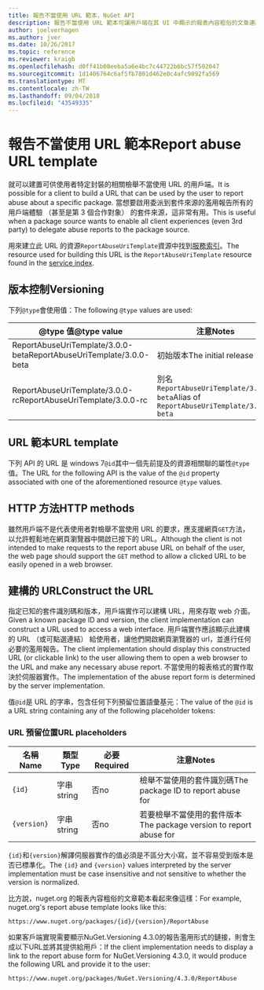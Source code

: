 ```yaml
---
title: 報告不當使用 URL 範本，NuGet API
description: 報告不當使用 URL 範本可讓用戶端在其 UI 中顯示的報表內容粗俗的文章連結。
author: joelverhagen
ms.author: jver
ms.date: 10/26/2017
ms.topic: reference
ms.reviewer: kraigb
ms.openlocfilehash: d0ff41b08eeba5a6e4bc7c44722b6bc57f502047
ms.sourcegitcommit: 1d1406764c6af5fb7801d462e0c4afc9092fa569
ms.translationtype: MT
ms.contentlocale: zh-TW
ms.lasthandoff: 09/04/2018
ms.locfileid: "43549335"
---
```

# <a name="report-abuse-url-template"></a><span data-ttu-id="d00eb-103">報告不當使用 URL 範本</span><span class="sxs-lookup"><span data-stu-id="d00eb-103">Report abuse URL template</span></span>

<span data-ttu-id="d00eb-104">就可以建置可供使用者特定封裝的相關檢舉不當使用 URL 的用戶端。</span><span class="sxs-lookup"><span data-stu-id="d00eb-104">It is possible for a client to build a URL that can be used by the user to report abuse about a specific package.</span></span> <span data-ttu-id="d00eb-105">當想要啟用委派到套件來源的濫用報告所有的用戶端體驗 （甚至是第 3 個合作對象） 的套件來源，這非常有用。</span><span class="sxs-lookup"><span data-stu-id="d00eb-105">This is useful when a package source wants to enable all client experiences (even 3rd party) to delegate abuse reports to the package source.</span></span>

<span data-ttu-id="d00eb-106">用來建立此 URL 的資源`ReportAbuseUriTemplate`資源中找到[服務索引](service-index.md)。</span><span class="sxs-lookup"><span data-stu-id="d00eb-106">The resource used for building this URL is the `ReportAbuseUriTemplate` resource found in the [service index](service-index.md).</span></span>

## <a name="versioning"></a><span data-ttu-id="d00eb-107">版本控制</span><span class="sxs-lookup"><span data-stu-id="d00eb-107">Versioning</span></span>

<span data-ttu-id="d00eb-108">下列`@type`會使用值：</span><span class="sxs-lookup"><span data-stu-id="d00eb-108">The following `@type` values are used:</span></span>

<span data-ttu-id="d00eb-109">@type 值</span><span class="sxs-lookup"><span data-stu-id="d00eb-109">@type value</span></span>                       | <span data-ttu-id="d00eb-110">注意</span><span class="sxs-lookup"><span data-stu-id="d00eb-110">Notes</span></span>
--------------------------------- | -----
<span data-ttu-id="d00eb-111">ReportAbuseUriTemplate/3.0.0-beta</span><span class="sxs-lookup"><span data-stu-id="d00eb-111">ReportAbuseUriTemplate/3.0.0-beta</span></span> | <span data-ttu-id="d00eb-112">初始版本</span><span class="sxs-lookup"><span data-stu-id="d00eb-112">The initial release</span></span>
<span data-ttu-id="d00eb-113">ReportAbuseUriTemplate/3.0.0-rc</span><span class="sxs-lookup"><span data-stu-id="d00eb-113">ReportAbuseUriTemplate/3.0.0-rc</span></span>   | <span data-ttu-id="d00eb-114">別名 `ReportAbuseUriTemplate/3.0.0-beta`</span><span class="sxs-lookup"><span data-stu-id="d00eb-114">Alias of `ReportAbuseUriTemplate/3.0.0-beta`</span></span>

## <a name="url-template"></a><span data-ttu-id="d00eb-115">URL 範本</span><span class="sxs-lookup"><span data-stu-id="d00eb-115">URL template</span></span>

<span data-ttu-id="d00eb-116">下列 API 的 URL 是 windows 7`@id`其中一個先前提及的資源相關聯的屬性`@type`值。</span><span class="sxs-lookup"><span data-stu-id="d00eb-116">The URL for the following API is the value of the `@id` property associated with one of the aforementioned resource `@type` values.</span></span>

## <a name="http-methods"></a><span data-ttu-id="d00eb-117">HTTP 方法</span><span class="sxs-lookup"><span data-stu-id="d00eb-117">HTTP methods</span></span>

<span data-ttu-id="d00eb-118">雖然用戶端不是代表使用者對檢舉不當使用 URL 的要求，應支援網頁`GET`方法，以允許輕鬆地在網頁瀏覽器中開啟已按下的 URL。</span><span class="sxs-lookup"><span data-stu-id="d00eb-118">Although the client is not intended to make requests to the report abuse URL on behalf of the user, the web page should support the `GET` method to allow a clicked URL to be easily opened in a web browser.</span></span>

## <a name="construct-the-url"></a><span data-ttu-id="d00eb-119">建構的 URL</span><span class="sxs-lookup"><span data-stu-id="d00eb-119">Construct the URL</span></span>

<span data-ttu-id="d00eb-120">指定已知的套件識別碼和版本，用戶端實作可以建構 URL，用來存取 web 介面。</span><span class="sxs-lookup"><span data-stu-id="d00eb-120">Given a known package ID and version, the client implementation can construct a URL used to access a web interface.</span></span> <span data-ttu-id="d00eb-121">用戶端實作應該顯示此建構的 URL （或可點選連結） 給使用者，讓他們開啟網頁瀏覽器的 url，並進行任何必要的濫用報告。</span><span class="sxs-lookup"><span data-stu-id="d00eb-121">The client implementation should display this constructed URL (or clickable link) to the user allowing them to open a web browser to the URL and make any necessary abuse report.</span></span> <span data-ttu-id="d00eb-122">不當使用的報表格式的實作取決於伺服器實作。</span><span class="sxs-lookup"><span data-stu-id="d00eb-122">The implementation of the abuse report form is determined by the server implementation.</span></span>

<span data-ttu-id="d00eb-123">值`@id`是 URL 的字串，包含任何下列預留位置語彙基元：</span><span class="sxs-lookup"><span data-stu-id="d00eb-123">The value of the `@id` is a URL string containing any of the following placeholder tokens:</span></span>

### <a name="url-placeholders"></a><span data-ttu-id="d00eb-124">URL 預留位置</span><span class="sxs-lookup"><span data-stu-id="d00eb-124">URL placeholders</span></span>

<span data-ttu-id="d00eb-125">名稱</span><span class="sxs-lookup"><span data-stu-id="d00eb-125">Name</span></span>        | <span data-ttu-id="d00eb-126">類型</span><span class="sxs-lookup"><span data-stu-id="d00eb-126">Type</span></span>    | <span data-ttu-id="d00eb-127">必要</span><span class="sxs-lookup"><span data-stu-id="d00eb-127">Required</span></span> | <span data-ttu-id="d00eb-128">注意</span><span class="sxs-lookup"><span data-stu-id="d00eb-128">Notes</span></span>
----------- | ------- | -------- | -----
`{id}`      | <span data-ttu-id="d00eb-129">字串</span><span class="sxs-lookup"><span data-stu-id="d00eb-129">string</span></span>  | <span data-ttu-id="d00eb-130">否</span><span class="sxs-lookup"><span data-stu-id="d00eb-130">no</span></span>       | <span data-ttu-id="d00eb-131">檢舉不當使用的套件識別碼</span><span class="sxs-lookup"><span data-stu-id="d00eb-131">The package ID to report abuse for</span></span>
`{version}` | <span data-ttu-id="d00eb-132">字串</span><span class="sxs-lookup"><span data-stu-id="d00eb-132">string</span></span>  | <span data-ttu-id="d00eb-133">否</span><span class="sxs-lookup"><span data-stu-id="d00eb-133">no</span></span>       | <span data-ttu-id="d00eb-134">若要檢舉不當使用的套件版本</span><span class="sxs-lookup"><span data-stu-id="d00eb-134">The package version to report abuse for</span></span>

<span data-ttu-id="d00eb-135">`{id}`和`{version}`解譯伺服器實作的值必須是不區分大小寫，並不容易受到版本是否已標準化。</span><span class="sxs-lookup"><span data-stu-id="d00eb-135">The `{id}` and `{version}` values interpreted by the server implementation must be case insensitive and not sensitive to whether the version is normalized.</span></span>

<span data-ttu-id="d00eb-136">比方說，nuget.org 的報表內容粗俗的文章範本看起來像這樣：</span><span class="sxs-lookup"><span data-stu-id="d00eb-136">For example, nuget.org's report abuse template looks like this:</span></span>

    https://www.nuget.org/packages/{id}/{version}/ReportAbuse

<span data-ttu-id="d00eb-137">如果客戶端實現需要顯示NuGet.Versioning 4.3.0的報告濫用形式的鏈接，則會生成以下URL並將其提供給用戶：</span><span class="sxs-lookup"><span data-stu-id="d00eb-137">If the client implementation needs to display a link to the report abuse form for NuGet.Versioning 4.3.0, it would produce the following URL and provide it to the user:</span></span>

    https://www.nuget.org/packages/NuGet.Versioning/4.3.0/ReportAbuse
